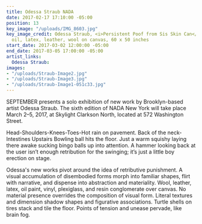 ```yaml
---
title: Odessa Straub NADA
date: 2017-02-17 17:10:00 -05:00
position: 13
key_image: "/uploads/IMG_8603.jpg"
key_image_credit: Odessa Straub, <i>Persistent Poof from Sis Skin Can</i>, 2016, acrylic,
  oil, latex, leather, wool on canvas, 60 x 50 inches
start_date: 2017-03-02 12:00:00 -05:00
end_date: 2017-03-05 17:00:00 -05:00
artist_links:
  Odessa Straub: 
images:
- "/uploads/Straub-Image2.jpg"
- "/uploads/Straub-Image3.jpg"
- "/uploads/Straub-Image1-051c33.jpg"
---
```


SEPTEMBER presents a solo exhibition of new work by Brooklyn-based artist Odessa Straub. The sixth edition of NADA New York will take place March 2–5, 2017, at Skylight Clarkson North, located at 572 Washington Street.

Head-Shoulders-Knees-Toes-Hot rain on pavement. Back of the neck-Intestines Upstairs Bowling ball hits the floor. Just a warm squishy laying there awake sucking bingo balls up into attention. A hammer looking back at the user isn’t enough retribution for the swinging; it’s just a little boy erection on stage.  
 
Odessa's new works pivot around the idea of retributive punishment. A visual accumulation of disembodied forms morph into familiar shapes, flirt with narrative, and dispense into abstraction and materiality. Wool, leather, latex, oil paint, vinyl, plexiglass, and resin conglomerate over canvas. No material presence overrides the composition of visual form. Literal textures and dimension shadow shapes and figurative associations. Turtle shells on tires stack and tile the floor. Points of tension and unease pervade, like brain fog.

